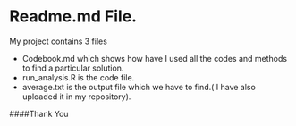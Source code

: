# Readme.md File.

My project contains 3 files  

-  Codebook.md which shows how have I used all the codes and methods to find a particular solution.  
-  run_analysis.R is the code file.  
-  average.txt is the output file which we have to find.( I have also uploaded it in my repository).  

####Thank You